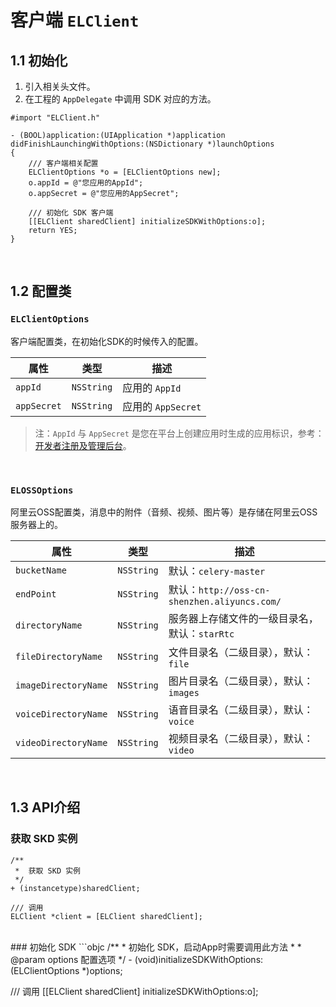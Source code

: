 # 客户端 `ELClient`

## 1.1 初始化
1. 引入相关头文件。
2. 在工程的 `AppDelegate` 中调用 SDK 对应的方法。

```objc
#import "ELClient.h"

- (BOOL)application:(UIApplication *)application didFinishLaunchingWithOptions:(NSDictionary *)launchOptions
{
    /// 客户端相关配置
    ELClientOptions *o = [ELClientOptions new];
    o.appId = @"您应用的AppId";
    o.appSecret = @"您应用的AppSecret";
    
    /// 初始化 SDK 客户端
    [[ELClient sharedClient] initializeSDKWithOptions:o];
    return YES;
}
```

<br />

## 1.2 配置类

### `ELClientOptions` 
客户端配置类，在初始化SDK的时候传入的配置。

| 属性 | 类型 | 描述 | 
| --- | --- | --- |
| `appId` | `NSString` | 应用的 `AppId` |
| `appSecret` | `NSString` | 应用的 `AppSecret` |

> 注：`AppId` 与 `AppSecret` 是您在平台上创建应用时生成的应用标识，参考：[开发者注册及管理后台](./app_register.md)。 

<br />

### `ELOSSOptions`
阿里云OSS配置类，消息中的附件（音频、视频、图片等）是存储在阿里云OSS服务器上的。

| 属性 | 类型 | 描述 | 
| --- | --- | --- |
| `bucketName` | `NSString` | 默认：`celery-master` |
| `endPoint` | `NSString` | 默认：`http://oss-cn-shenzhen.aliyuncs.com/` |
| `directoryName` | `NSString` | 服务器上存储文件的一级目录名，默认：`starRtc` |
| `fileDirectoryName` | `NSString` | 文件目录名（二级目录），默认：`file` |
| `imageDirectoryName` | `NSString` | 图片目录名（二级目录），默认：`images` |
| `voiceDirectoryName` | `NSString` | 语音目录名（二级目录），默认：`voice` |
| `videoDirectoryName` | `NSString` | 视频目录名（二级目录），默认：`video` |

<br />

## 1.3 API介绍

### 获取 SKD 实例
```objc
/**
 *  获取 SKD 实例
 */
+ (instancetype)sharedClient;

/// 调用
ELClient *client = [ELClient sharedClient];
```
<br />
### 初始化 SDK
```objc
/**
 *  初始化 SDK，启动App时需要调用此方法
 *
 *  @param options 配置选项
 */
- (void)initializeSDKWithOptions:(ELClientOptions *)options;

/// 调用 
[[ELClient sharedClient] initializeSDKWithOptions:o];
```